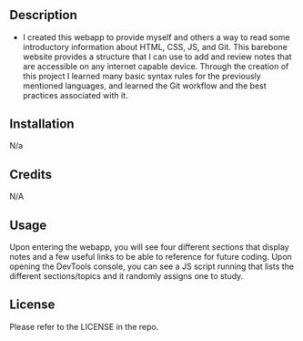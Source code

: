 # <UMN Bootcamp PreWork Study Guide>

## Description

- I created this webapp to provide myself and others a way to read some introductory information about HTML, CSS, JS, and Git. This barebone website provides a structure that I can use to add and review notes that are accessible on any internet capable device. Through the creation of this project I learned many basic syntax rules for the previously mentioned languages, and learned the Git workflow and the best practices associated with it.  

## Installation

N/a

## Credits

N/A

## Usage

Upon entering the webapp, you will see four different sections that display notes and a few useful links to be able to reference for future coding. Upon opening the DevTools console, you can see a JS script running that lists the different sections/topics and it randomly assigns one to study.



## License

Please refer to the LICENSE in the repo.